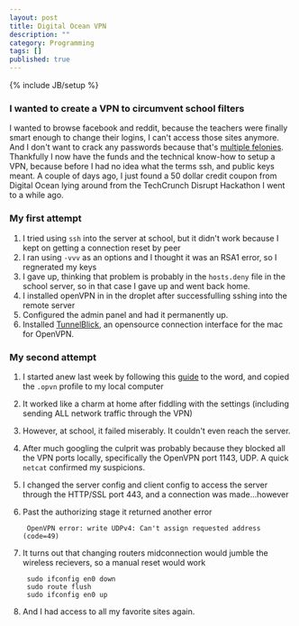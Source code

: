 ```yaml
---
layout: post
title: Digital Ocean VPN
description: ""
category: Programming
tags: []
published: true
---
```


{% include JB/setup %}

### I wanted to create a VPN to circumvent school filters

I wanted to browse facebook and reddit, because the teachers were finally smart enough to change their logins, I can't access those sites anymore. And I don't want to crack any passwords because that's [multiple felonies](http://www.cga.ct.gov/2012/rpt/2012-R-0254.htm). Thankfully I now have the funds and the technical know-how to setup a VPN, because before I had no idea what the terms ssh, and public keys meant. A couple of days ago, I just found a 50 dollar credit coupon from Digital Ocean lying around from the TechCrunch Disrupt Hackathon I went to a while ago.

### My first attempt 

1. I tried using `ssh` into the server at school, but it didn't work because I kept on getting a connection reset by peer
2. I ran using `-vvv` as an options and I thought it was an RSA1 error, so I regnerated my keys
3. I gave up, thinking that problem is probably in the `hosts.deny` file in the school server, so in that case I gave up and went back home.
4. I installed openVPN in in the droplet after successfulling sshing into the remote server
5. Configured the admin panel and had it permanently up. 
6. Installed [TunnelBlick](https://code.google.com/p/tunnelblick/), an opensource connection interface for the mac for OpenVPN.

### My second attempt

1. I started anew last week by following this [guide](https://www.digitalocean.com/community/tutorials/how-to-set-up-an-openvpn-server-on-ubuntu-14-04) to the word, and copied the `.opvn` profile to my local computer
2. It worked like a charm at home after fiddling with the settings (including sending ALL network traffic through the VPN)
3. However, at school, it failed miserably. It couldn't even reach the server.
4. After much googling the culprit was probably because they blocked all the VPN ports locally, specifically the OpenVPN port 1143, UDP. A quick `netcat` confirmed my suspicions.
5. I changed the server config and client config to access the server through the HTTP/SSL port 443, and a connection was made...however
6. Past the authorizing stage it returned another error 

    	OpenVPN error: write UDPv4: Can't assign requested address (code=49)

7. It turns out that changing routers midconnection would jumble the wireless recievers, so a manual reset would work

    	sudo ifconfig en0 down
    	sudo route flush
    	sudo ifconfig en0 up

8. And I had access to all my favorite sites again. 
